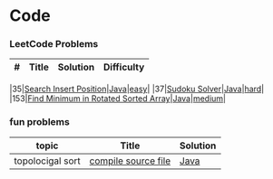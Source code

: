 Code
========

### LeetCode Problems

| # | Title | Solution | Difficulty |
|---| ----- | -------- | ---------- |

|35|[Search Insert Position](https://leetcode-cn.com/problems/search-insert-position/)|[Java](./algorithms/java/35_search_insert_position/SearchInsert.java)|[easy](./algorithms/java/35_search_insert_position/README.md)|
|37|[Sudoku Solver](https://leetcode-cn.com/problems/sudoku-solver/)|[Java](./algorithms/java/37_soduku_solver/SudokuSolver.java)|[hard](./algorithms/java/37_soduku_solver/README.md)|
|153|[Find Minimum in Rotated Sorted Array](https://leetcode-cn.com/problems/find-minimum-in-rotated-sorted-array/)|[Java](./algorithms/java/153_find_minimum_in_rotated_sorted_array/FindMin.java)|[medium](./algorithms/java/153_find_minimum_in_rotated_sorted_array/README.md)|

### fun problems

| topic | Title | Solution |
|-------| ----- | -------- |
|topolocigal sort|[compile source file](./algorithms/java/fun_compile_source_file/README.md)|[Java](./algorithms/java/fun_compile_source_file/FilesCompileOrder.java)|
